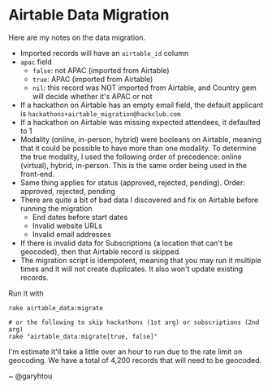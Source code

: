 # Airtable Data Migration

Here are my notes on the data migration.

- Imported records will have an `airtable_id` column
- `apac` field
  - `false`: not APAC (imported from Airtable)
  - `true`: APAC (imported from Airtable)
  - `nil`: this record was NOT imported from Airtable, and Country gem will
    decide whether it's APAC or not
- If a hackathon on Airtable has an empty email field, the default applicant
  is `hackathons+airtable_migration@hackclub.com`
- If a hackathon on Airtable was missing expected attendees, it defaulted to 1
- Modality (online, in-person, hybrid) were booleans on Airtable, meaning that
  it could be possible to have more than one modality. To determine the true
  modality, I used the following order of precedence: online (virtual), hybrid,
  in-person.
  This is the same order being used in the front-end.
- Same thing applies for status (approved, rejected, pending). Order: approved,
  rejected, pending
- There are quite a bit of bad data I discovered and fix on Airtable before
  running the migration
  - End dates before start dates
  - Invalid website URLs
  - Invalid email addresses
- If there is invalid data for Subscriptions (a location that can't be
  geocoded), then that Airtable record is skipped.
- The migration script is idempotent, meaning that you may run it multiple times
  and it will not create duplicates. It also won't update existing records.

Run it with

```shell
rake airtable_data:migrate

# or the following to skip hackathons (1st arg) or subscriptions (2nd arg)
rake "airtable_data:migrate[true, false]"
```

I'm estimate it'll take a little over an hour to run due to the rate limit on geocoding.
We have a total of 4,200 records that will need to be geocoded.

~ @garyhtou
